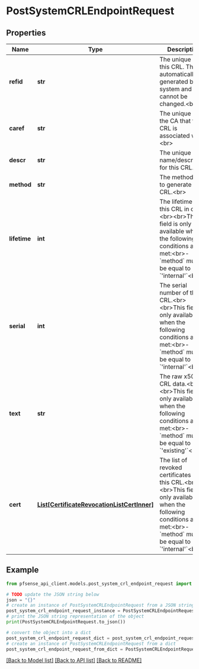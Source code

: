 # PostSystemCRLEndpointRequest


## Properties

Name | Type | Description | Notes
------------ | ------------- | ------------- | -------------
**refid** | **str** | The unique ID for this CRL. This is automatically generated by the system and cannot be changed.&lt;br&gt; | [optional] [readonly] [default to '67ed081a76f44']
**caref** | **str** | The unique ID of the CA that this CRL is associated with.&lt;br&gt; | 
**descr** | **str** | The unique name/description for this CRL.&lt;br&gt; | 
**method** | **str** | The method used to generate this CRL.&lt;br&gt; | 
**lifetime** | **int** | The lifetime of this CRL in days.&lt;br&gt;&lt;br&gt;This field is only available when the following conditions are met:&lt;br&gt;- &#x60;method&#x60; must be equal to &#x60;&#39;internal&#39;&#x60;&lt;br&gt; | [optional] [default to 730]
**serial** | **int** | The serial number of the CRL.&lt;br&gt;&lt;br&gt;This field is only available when the following conditions are met:&lt;br&gt;- &#x60;method&#x60; must be equal to &#x60;&#39;internal&#39;&#x60;&lt;br&gt; | [optional] 
**text** | **str** | The raw x509 CRL data.&lt;br&gt;&lt;br&gt;This field is only available when the following conditions are met:&lt;br&gt;- &#x60;method&#x60; must be equal to &#x60;&#39;existing&#39;&#x60;&lt;br&gt; | 
**cert** | [**List[CertificateRevocationListCertInner]**](CertificateRevocationListCertInner.md) | The list of revoked certificates in this CRL.&lt;br&gt;&lt;br&gt;This field is only available when the following conditions are met:&lt;br&gt;- &#x60;method&#x60; must be equal to &#x60;&#39;internal&#39;&#x60;&lt;br&gt; | [optional] 

## Example

```python
from pfsense_api_client.models.post_system_crl_endpoint_request import PostSystemCRLEndpointRequest

# TODO update the JSON string below
json = "{}"
# create an instance of PostSystemCRLEndpointRequest from a JSON string
post_system_crl_endpoint_request_instance = PostSystemCRLEndpointRequest.from_json(json)
# print the JSON string representation of the object
print(PostSystemCRLEndpointRequest.to_json())

# convert the object into a dict
post_system_crl_endpoint_request_dict = post_system_crl_endpoint_request_instance.to_dict()
# create an instance of PostSystemCRLEndpointRequest from a dict
post_system_crl_endpoint_request_from_dict = PostSystemCRLEndpointRequest.from_dict(post_system_crl_endpoint_request_dict)
```
[[Back to Model list]](../README.md#documentation-for-models) [[Back to API list]](../README.md#documentation-for-api-endpoints) [[Back to README]](../README.md)


